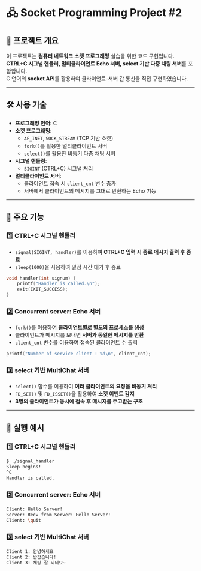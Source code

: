 # 🖧 Socket Programming Project #2

## 📌 프로젝트 개요
이 프로젝트는 **컴퓨터 네트워크 소켓 프로그래밍** 실습을 위한 코드 구현입니다.  
**CTRL+C 시그널 핸들러, 멀티클라이언트 Echo 서버, select 기반 다중 채팅 서버**를 포함합니다.  
C 언어의 **socket API**를 활용하여 클라이언트-서버 간 통신을 직접 구현하였습니다.

---

## 🛠 사용 기술
- **프로그래밍 언어**: C
- **소켓 프로그래밍**:
  - `AF_INET`, `SOCK_STREAM` (TCP 기반 소켓)
  - `fork()`를 활용한 멀티클라이언트 서버
  - `select()`를 활용한 비동기 다중 채팅 서버
- **시그널 핸들링**:
  - `SIGINT` (CTRL+C) 시그널 처리
- **멀티클라이언트 서버**:
  - 클라이언트 접속 시 `client_cnt` 변수 증가
  - 서버에서 클라이언트의 메시지를 그대로 반환하는 Echo 기능

---

## 📜 주요 기능

### **1️⃣ CTRL+C 시그널 핸들러**
- `signal(SIGINT, handler)`를 이용하여 **CTRL+C 입력 시 종료 메시지 출력 후 종료**
- `sleep(1000)`을 사용하여 일정 시간 대기 후 종료

```c
void handler(int signum) {
    printf("Handler is called.\n");
    exit(EXIT_SUCCESS);
}
```

### **2️⃣ Concurrent server: Echo 서버**
- `fork()`를 이용하여 **클라이언트별로 별도의 프로세스를 생성**
- 클라이언트가 메시지를 보내면 **서버가 동일한 메시지를 반환**
- `client_cnt` 변수를 이용하여 접속된 클라이언트 수 출력

```c
printf("Number of service client : %d\n", client_cnt);
```

### **3️⃣ select 기반 MultiChat 서버**
- `select()` 함수를 이용하여 **여러 클라이언트의 요청을 비동기 처리**
- `FD_SET()` 및 `FD_ISSET()`을 활용하여 **소켓 이벤트 감지**
- **3명의 클라이언트가 동시에 접속 후 메시지를 주고받는 구조**

---

## 📌 실행 예시
### **1️⃣ CTRL+C 시그널 핸들러**
```bash
$ ./signal_handler
Sleep begins!
^C
Handler is called.
```

### **2️⃣ Concurrent server: Echo 서버**
```bash
Client: Hello Server!
Server: Recv from Server: Hello Server!
Client: \quit
```

### **3️⃣ select 기반 MultiChat 서버**
```bash
Client 1: 안녕하세요
Client 2: 반갑습니다!
Client 3: 채팅 잘 되네요~
```
